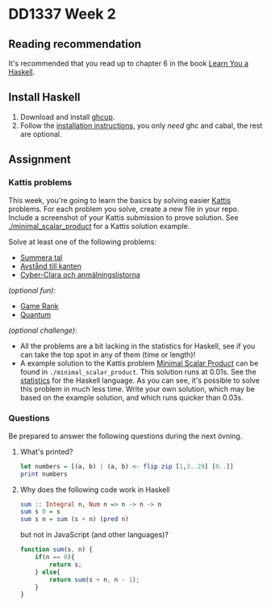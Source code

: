 # DD1337 Week 2

## Reading recommendation

It's recommended that you read up to chapter 6 in the book [Learn You a Haskell](https://learnyouahaskell.github.io/).

## Install Haskell

1. Download and install [ghcup](https://www.haskell.org/ghcup/).
2. Follow the [installation instructions](https://www.haskell.org/ghcup/install), you only *need* ghc and cabal, the rest are optional.

## Assignment

### Kattis problems

This week, you're going to learn the basics by solving easier [Kattis](https://kth.kattis.com) problems. For each problem you solve, create a new file in your repo. Include a screenshot of your Kattis submission to prove solution. See [./minimal_scalar_product](./minimal_scalar_product/) for a Kattis solution example.

Solve at least one of the following problems:

- [Summera tal](https://kth.kattis.com/courses/DD2016/plusplus24/assignments/q4npcz/problems/kth.javap.sumsort)
- [Avstånd till kanten](https://kth.kattis.com/courses/DD2016/plusplus24/assignments/q4npcz/problems/kth.javap.kant)
- [Cyber-Clara och anmälningslistorna](https://kth.kattis.com/courses/DD2016/plusplus24/assignments/q4npcz/problems/kth.grupdat.anmalningslistorna)

*(optional fun)*:

- [Game Rank](https://open.kattis.com/problems/gamerank)
- [Quantum](https://open.kattis.com/problems/quantum)

*(optional challenge)*:

- All the problems are a bit lacking in the statistics for Haskell, see if you can take the top spot in any of them (time or length)!
- A example solution to the Kattis problem [Minimal Scalar Product](https://open.kattis.com/problems/minimumscalar) can be found in `./minimal_scalar_product`. This solution runs at 0.01s. See the [statistics](https://open.kattis.com/problems/minimumscalar/statistics) for the Haskell language. As you can see, it's possible to solve this problem in much less time. Write your own solution, which may be based on the example solution, and which runs quicker than 0.03s.

### Questions

Be prepared to answer the following questions during the next övning.

1. What's printed?

    ```haskell
    let numbers = [(a, b) | (a, b) <- flip zip [1,3..29] [0..]]
    print numbers
    ```

2. Why does the following code work in Haskell

    ```haskell
    sum :: Integral n, Num n => n -> n -> n
    sum s 0 = s
    sum s n = sum (s + n) (pred n)
    ```

    but not in JavaScript (and other languages)?

    ```javascript
    function sum(s, n) {
        if(n == 0){
            return s;
        } else{
            return sum(s + n, n - 1);
        }
    }
    ```
